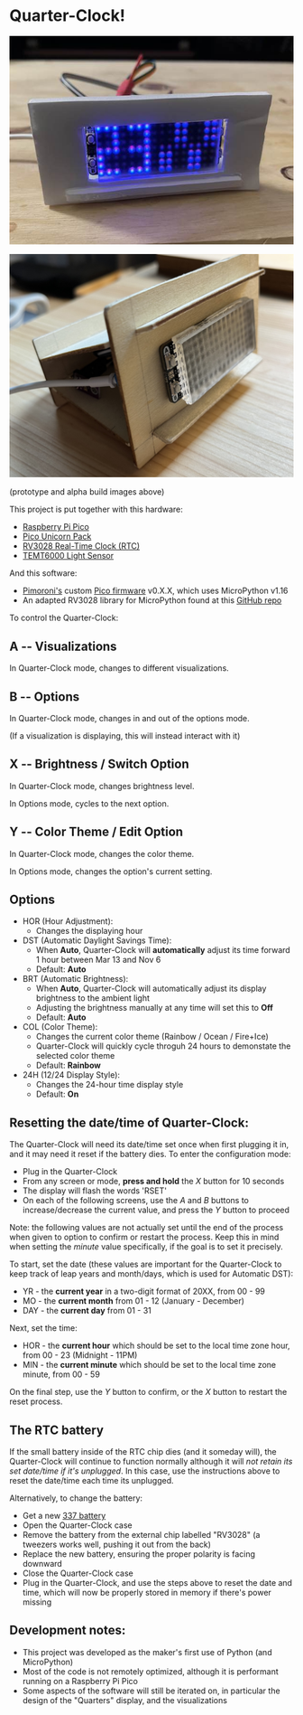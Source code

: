 # Quarter-Clock!

![Prototype Image](/media/prototype.jpg "Prototype Image")

![Prototype Image](/media/beta.jpeg "Beta Image")

(prototype and alpha build images above)

This project is put together with this hardware:

- [Raspberry Pi Pico](https://shop.pimoroni.com/products/raspberry-pi-pico?variant=32402092294227)
- [Pico Unicorn Pack](https://shop.pimoroni.com/products/pico-unicorn-pack)
- [RV3028 Real-Time Clock (RTC)](https://shop.pimoroni.com/products/rv3028-real-time-clock-rtc-breakout)
- [TEMT6000 Light Sensor](https://www.amazon.com/HiLetgo-TEMT6000-Sensor-Professional-Arduino/dp/B07WDW9BHD/ref=sr_1_3?crid=UP8D28EVTBIA&keywords=temt6000&qid=1641287814&sprefix=temt600%2Caps%2C323&sr=8-3)

And this software:

- [Pimoroni's](https://shop.pimoroni.com) custom [Pico firmware](https://github.com/pimoroni/pimoroni-pico) v0.X.X, which uses MicroPython v1.16
- An adapted RV3028 library for MicroPython found at this [GitHub repo](https://github.com/x10dit/rv3028_rtc)

To control the Quarter-Clock:

## A -- Visualizations

In Quarter-Clock mode, changes to different visualizations.

## B -- Options

In Quarter-Clock mode, changes in and out of the options mode.

(If a visualization is displaying, this will instead interact with it)

## X -- Brightness / Switch Option

In Quarter-Clock mode, changes brightness level.

In Options mode, cycles to the next option.

## Y -- Color Theme / Edit Option

In Quarter-Clock mode, changes the color theme.

In Options mode, changes the option's current setting.

## Options

- HOR (Hour Adjustment):
  - Changes the displaying hour
- DST (Automatic Daylight Savings Time):
  - When **Auto**, Quarter-Clock will **automatically** adjust its time forward 1 hour between Mar 13 and Nov 6
  - Default: **Auto**
- BRT (Automatic Brightness):
  - When **Auto**, Quarter-Clock will automatically adjust its display brightness to the ambient light
  - Adjusting the brightness manually at any time will set this to **Off**
  - Default: **Auto**
- COL (Color Theme):
  - Changes the current color theme (Rainbow / Ocean / Fire+Ice)
  - Quarter-Clock will quickly cycle throguh 24 hours to demonstate the selected color theme
  - Default: **Rainbow**
- 24H (12/24 Display Style):
  - Changes the 24-hour time display style
  - Default: **On**

## Resetting the date/time of Quarter-Clock:

The Quarter-Clock will need its date/time set once when first plugging it in, and it may need it reset if the battery dies. To enter the configuration mode:

- Plug in the Quarter-Clock
- From any screen or mode, **press and hold** the _X_ button for 10 seconds
- The display will flash the words 'RSET'
- On each of the following screens, use the _A_ and _B_ buttons to increase/decrease the current value, and press the _Y_ button to proceed

Note: the following values are not actually set until the end of the process when given to option to confirm or restart the process. Keep this in mind when setting the _minute_ value specifically, if the goal is to set it precisely.

To start, set the date (these values are important for the Quarter-Clock to keep track of leap years and month/days, which is used for Automatic DST):

- YR - the **current year** in a two-digit format of 20XX, from 00 - 99
- MO - the **current month** from 01 - 12 (January - December)
- DAY - the **current day** from 01 - 31

Next, set the time:

- HOR - the **current hour** which should be set to the local time zone hour, from 00 - 23 (Midnight - 11PM)
- MIN - the **current minute** which should be set to the local time zone minute, from 00 - 59

On the final step, use the _Y_ button to confirm, or the _X_ button to restart the reset process.

## The RTC battery

If the small battery inside of the RTC chip dies (and it someday will), the Quarter-Clock will continue to function normally although it will _not retain its set date/time if it's unplugged_. In this case, use the instructions above to reset the date/time each time its unplugged.

Alternatively, to change the battery:

- Get a new [337 battery](https://www.amazon.com/Energizer-337-Button-Cell-Battery/dp/B001C1FZ6K)
- Open the Quarter-Clock case
- Remove the battery from the external chip labelled "RV3028" (a tweezers works well, pushing it out from the back)
- Replace the new battery, ensuring the proper polarity is facing downward
- Close the Quarter-Clock case
- Plug in the Quarter-Clock, and use the steps above to reset the date and time, which will now be properly stored in memory if there's power missing

## Development notes:

- This project was developed as the maker's first use of Python (and MicroPython)
- Most of the code is not remotely optimized, although it is performant running on a Raspberry Pi Pico
- Some aspects of the software will still be iterated on, in particular the design of the "Quarters" display, and the visualizations
